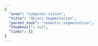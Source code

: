 ```yaml
---
{
  "area": "computer-vision",
  "title": "Object Segmentation",
  "parent_task": "semantic-segmentation",
  "thumbnail": null,
  "links": []
}
---
```


